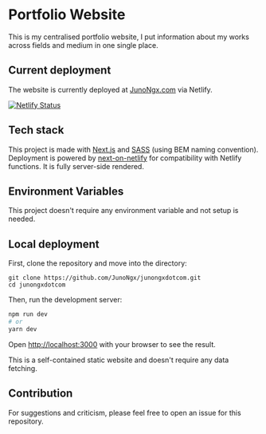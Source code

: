 # Portfolio Website

This is my centralised portfolio website, I put information about my works across fields and medium in one single place.

## Current deployment

The website is currently deployed at [JunoNgx.com](https://junongx.com/) via Netlify.

[![Netlify Status](https://api.netlify.com/api/v1/badges/76be89ad-66ae-41d3-a0d5-6ddc1498f142/deploy-status)](https://app.netlify.com/sites/junongxdotcom/deploys)

## Tech stack

This project is made with [Next.js](https://nextjs.org/) and [SASS](https://sass-lang.com/) (using BEM naming convention). Deployment is powered by [next-on-netlify](https://www.npmjs.com/package/next-on-netlify) for compatibility with Netlify functions. It is fully server-side rendered.

## Environment Variables

This project doesn't require any environment variable and not setup is needed.

## Local deployment

First, clone the repository and move into the directory:

```
git clone https://github.com/JunoNgx/junongxdotcom.git
cd junongxdotcom
```

Then, run the development server:

```bash
npm run dev
# or
yarn dev
```

Open [http://localhost:3000](http://localhost:3000) with your browser to see the result.

This is a self-contained static website and doesn't require any data fetching.

## Contribution

For suggestions and  criticism, please feel free to open an issue for this repository.